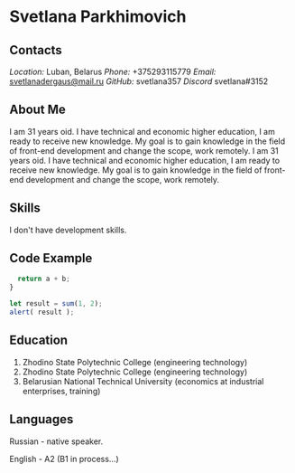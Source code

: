 # Svetlana Parkhimovich #
## Contacts ##
_Location:_
Luban, Belarus 
_Phone:_ 
 +375293115779
_Email:_ 
svetlanadergaus@mail.ru
_GitHub:_ 
svetlana357
_Discord_
svetlana#3152

## About Me ##

I am 31 years oid. I have technical and economic higher education, I am ready to receive new knowledge. My goal is to gain knowledge in the field of front-end development and change the scope, work remotely.
I am 31 years oid. I have technical and economic higher education,
I am ready to receive new knowledge. My goal is to gain knowledge in the field of front-end development and change the scope, work remotely.

## Skills ##
I don't have development skills.
## Code Example ##

```javascript function sum(a, b) {
  return a + b;
}

let result = sum(1, 2);
alert( result ); 
```
## Education ##
1. Zhodino State Polytechnic College (engineering technology)
2. Zhodino State Polytechnic College (engineering technology)
3. Belarusian National Technical University (economics at industrial enterprises, training)
## Languages ##
Russian - native speaker.

English - A2 (B1 in process…)